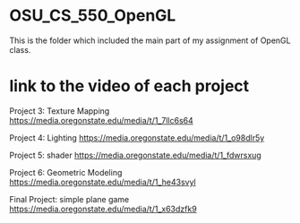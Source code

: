 # OSU_CS_550_OpenGL

This is the folder which included the main part of my assignment of OpenGL class.

# link to the video of each project

Project 3: Texture Mapping
https://media.oregonstate.edu/media/t/1_7llc6s64

Project 4: Lighting
https://media.oregonstate.edu/media/t/1_o98dlr5y

Project 5: shader
https://media.oregonstate.edu/media/t/1_fdwrsxug

Project 6: Geometric Modeling
https://media.oregonstate.edu/media/t/1_he43svyl

Final Project: simple plane game
https://media.oregonstate.edu/media/t/1_x63dzfk9
